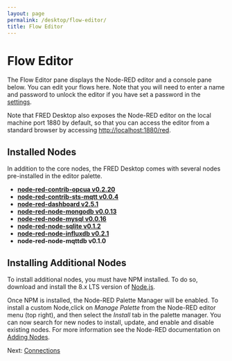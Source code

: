 ```yaml
---
layout: page
permalink: /desktop/flow-editor/
title: Flow Editor
---
```

# Flow Editor

The Flow Editor pane displays the Node-RED editor and a console pane below.  You can edit your flows here.  Note that you will need to
enter a name and password to unlock the editor if you have set a password in the [settings](/desktop/settings).

Note that FRED Desktop also exposes the Node-RED editor on the local machine port 1880 by default, so that you can access the editor from a
standard browser by accessing [http://localhost:1880/red](http://localhost:1880/red).

## Installed Nodes

In addition to the core nodes, the FRED Desktop comes with several nodes pre-installed in the editor palette.

 * **[node-red-contrib-opcua v0.2.20](https://flows.nodered.org/node/node-red-contrib-opcua)** 
 * **[node-red-contrib-sts-mqtt v0.0.4](https://flows.nodered.org/node/node-red-contrib-sts-mqtt)**
 * **[node-red-dashboard v2.5.1](https://flows.nodered.org/node/node-red-dashboard)** 
 * **[node-red-node-mongodb v0.0.13](https://flows.nodered.org/node/node-red-node-mongodb)**
 * **[node-red-node-mysql v0.0.16](https://flows.nodered.org/node/node-red-node-mysql)**
 * **[node-red-node-sqlite v0.1.2](https://flows.nodered.org/node/node-red-node-sqlite)**
 * **[node-red-node-influxdb v0.2.1](https://flows.nodered.org/node/node-red-contrib-influxdb)**
 * **node-red-node-mqttdb v0.1.0**

## Installing Additional Nodes

To install additional nodes, you must have NPM installed.  To do so, download and install the 8.x LTS version of [Node.js](https://nodejs.org/en/).

Once NPM is installed, the Node-RED Palette Manager will be enabled.  To install a custom Node,click on _Manage Palette_ from the Node-RED editor menu (top right), and then select the *Install* tab in the palette manager. You can now search for new nodes to install, update, and enable and disable existing nodes.  For more information see the Node-RED documentation on [Adding Nodes](https://nodered.org/docs/getting-started/adding-nodes).

Next: [Connections](/desktop/connections)